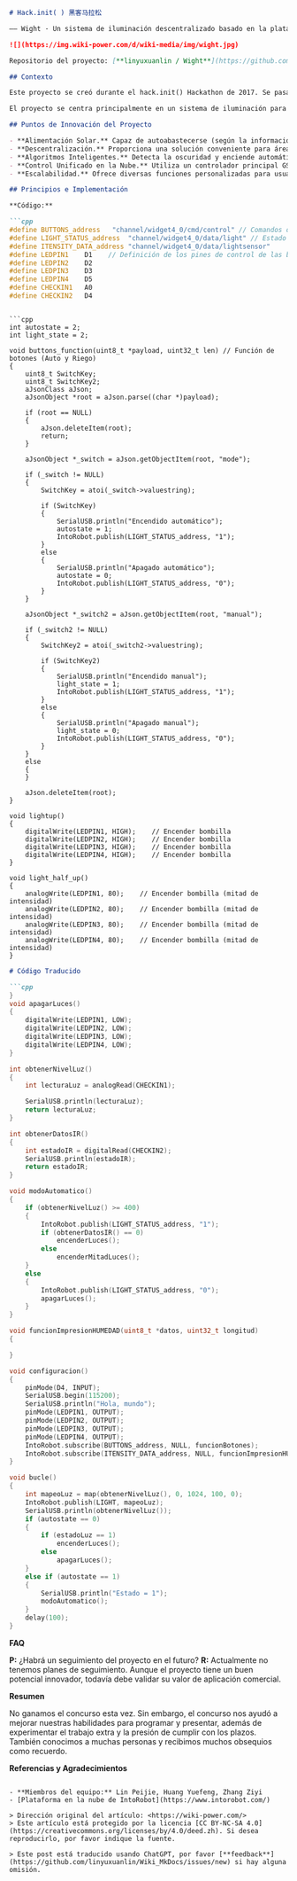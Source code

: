```markdown
# Hack.init( ) 黑客马拉松

—— Wight · Un sistema de iluminación descentralizado basado en la plataforma en la nube.

![](https://img.wiki-power.com/d/wiki-media/img/wight.jpg)

Repositorio del proyecto: [**linyuxuanlin / Wight**](https://github.com/linyuxuanlin/Wight)

## Contexto

Este proyecto se creó durante el hack.init() Hackathon de 2017. Se pasaron más de 20 horas programando, modelando, depurando una variedad de problemas, esperando impresiones, y finalmente, presentando y dando discursos para obtener algo que se asemejara a un producto terminado.

El proyecto se centra principalmente en un sistema de iluminación para farolas en áreas rurales y remotas. Aunque el concepto suena abstracto, en realidad, funciona como una farola convencional.

## Puntos de Innovación del Proyecto

- **Alimentación Solar.** Capaz de autoabastecerse (según la información detallada, la energía solar es suficiente para encender los LED).
- **Descentralización.** Proporciona una solución conveniente para áreas remotas donde no es práctico tender cables.
- **Algoritmos Inteligentes.** Detecta la oscuridad y enciende automáticamente las luces; aumenta la intensidad de los LED al detectar la presencia de personas o vehículos.
- **Control Unificado en la Nube.** Utiliza un controlador principal GSM, lo que permite el ajuste remoto a gran escala.
- **Escalabilidad.** Ofrece diversas funciones personalizadas para usuarios con necesidades específicas de iluminación.

## Principios e Implementación

**Código:**

```cpp
#define BUTTONS_address   "channel/widget4_0/cmd/control" // Comandos de encendido y apagado
#define LIGHT_STATUS_address  "channel/widget4_0/data/light" // Estado de encendido y apagado
#define ITENSITY_DATA_address "channel/widget4_0/data/lightsensor"
#define LEDPIN1    D1    // Definición de los pines de control de las bombillas
#define LEDPIN2    D2
#define LEDPIN3    D3
#define LEDPIN4    D5
#define CHECKIN1   A0
#define CHECKIN2   D4
```
```

```cpp
int autostate = 2;
int light_state = 2;

void buttons_function(uint8_t *payload, uint32_t len) // Función de botones (Auto y Riego)
{
    uint8_t SwitchKey;
    uint8_t SwitchKey2;
    aJsonClass aJson;
    aJsonObject *root = aJson.parse((char *)payload);
    
    if (root == NULL)
    {
        aJson.deleteItem(root);
        return;
    }

    aJsonObject *_switch = aJson.getObjectItem(root, "mode");
    
    if (_switch != NULL)
    {
        SwitchKey = atoi(_switch->valuestring);
        
        if (SwitchKey)
        {
            SerialUSB.println("Encendido automático");
            autostate = 1;
            IntoRobot.publish(LIGHT_STATUS_address, "1");
        }
        else
        {
            SerialUSB.println("Apagado automático");
            autostate = 0;
            IntoRobot.publish(LIGHT_STATUS_address, "0");
        }
    }

    aJsonObject *_switch2 = aJson.getObjectItem(root, "manual");

    if (_switch2 != NULL)
    {
        SwitchKey2 = atoi(_switch2->valuestring);

        if (SwitchKey2)
        {
            SerialUSB.println("Encendido manual");
            light_state = 1;
            IntoRobot.publish(LIGHT_STATUS_address, "1");
        }
        else
        {
            SerialUSB.println("Apagado manual");
            light_state = 0;
            IntoRobot.publish(LIGHT_STATUS_address, "0");
        }
    }
    else
    {
    }

    aJson.deleteItem(root);
}

void lightup()
{
    digitalWrite(LEDPIN1, HIGH);    // Encender bombilla
    digitalWrite(LEDPIN2, HIGH);    // Encender bombilla
    digitalWrite(LEDPIN3, HIGH);    // Encender bombilla
    digitalWrite(LEDPIN4, HIGH);    // Encender bombilla
}

void light_half_up()
{
    analogWrite(LEDPIN1, 80);    // Encender bombilla (mitad de intensidad)
    analogWrite(LEDPIN2, 80);    // Encender bombilla (mitad de intensidad)
    analogWrite(LEDPIN3, 80);    // Encender bombilla (mitad de intensidad)
    analogWrite(LEDPIN4, 80);    // Encender bombilla (mitad de intensidad)
}
```

```markdown
# Código Traducido

```cpp
}
void apagarLuces()
{
    digitalWrite(LEDPIN1, LOW);
    digitalWrite(LEDPIN2, LOW);
    digitalWrite(LEDPIN3, LOW);
    digitalWrite(LEDPIN4, LOW);
}

int obtenerNivelLuz()
{
    int lecturaLuz = analogRead(CHECKIN1);

    SerialUSB.println(lecturaLuz);
    return lecturaLuz;
}

int obtenerDatosIR()
{
    int estadoIR = digitalRead(CHECKIN2);
    SerialUSB.println(estadoIR);
    return estadoIR;
}

void modoAutomatico()
{
    if (obtenerNivelLuz() >= 400)
    {
        IntoRobot.publish(LIGHT_STATUS_address, "1");
        if (obtenerDatosIR() == 0)
            encenderLuces();
        else
            encenderMitadLuces();
    }
    else
    {
        IntoRobot.publish(LIGHT_STATUS_address, "0");
        apagarLuces();
    }
}

void funcionImpresionHUMEDAD(uint8_t *datos, uint32_t longitud)
{

}

void configuracion()
{
    pinMode(D4, INPUT);
    SerialUSB.begin(115200);
    SerialUSB.println("Hola, mundo");
    pinMode(LEDPIN1, OUTPUT);
    pinMode(LEDPIN2, OUTPUT);
    pinMode(LEDPIN3, OUTPUT);
    pinMode(LEDPIN4, OUTPUT);
    IntoRobot.subscribe(BUTTONS_address, NULL, funcionBotones);
    IntoRobot.subscribe(ITENSITY_DATA_address, NULL, funcionImpresionHUMEDAD);
}

void bucle()
{
    int mapeoLuz = map(obtenerNivelLuz(), 0, 1024, 100, 0);
    IntoRobot.publish(LIGHT, mapeoLuz);
    SerialUSB.println(obtenerNivelLuz());
    if (autostate == 0)
    {
        if (estadoLuz == 1)
            encenderLuces();
        else
            apagarLuces();
    }
    else if (autostate == 1)
    {
        SerialUSB.println("Estado = 1");
        modoAutomatico();
    }
    delay(100);
}
```

**FAQ**

**P:** ¿Habrá un seguimiento del proyecto en el futuro?
**R:** Actualmente no tenemos planes de seguimiento. Aunque el proyecto tiene un buen potencial innovador, todavía debe validar su valor de aplicación comercial.

**Resumen**

No ganamos el concurso esta vez. Sin embargo, el concurso nos ayudó a mejorar nuestras habilidades para programar y presentar, además de experimentar el trabajo extra y la presión de cumplir con los plazos. También conocimos a muchas personas y recibimos muchos obsequios como recuerdo.

**Referencias y Agradecimientos**
```

- **Miembros del equipo:** Lin Peijie, Huang Yuefeng, Zhang Ziyi
- [Plataforma en la nube de IntoRobot](https://www.intorobot.com/)

> Dirección original del artículo: <https://wiki-power.com/>
> Este artículo está protegido por la licencia [CC BY-NC-SA 4.0](https://creativecommons.org/licenses/by/4.0/deed.zh). Si desea reproducirlo, por favor indique la fuente.

> Este post está traducido usando ChatGPT, por favor [**feedback**](https://github.com/linyuxuanlin/Wiki_MkDocs/issues/new) si hay alguna omisión.